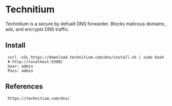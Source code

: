 Technitium
=====

Technitium is a secure by defualt DNS forwarder. Blocks malicous domains , ads, and encrypts DNS traffic. 

Install
-------

     curl -sSL https://download.technitium.com/dns/install.sh | sudo bash
     # http://localhost:5380/
     User: admin
     Pass: admin


References
----------

     https://technitium.com/dns/